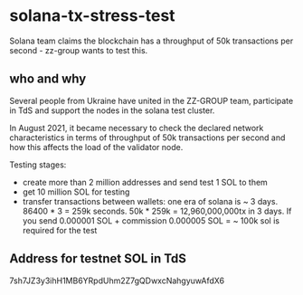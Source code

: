 # solana-tx-stress-test
Solana team claims the blockchain has a throughput of 50k transactions per second - zz-group wants to test this.


## who and why
Several people from Ukraine have united in the ZZ-GROUP team, participate in TdS and support the nodes in the solana test cluster.

In August 2021, it became necessary to check the declared network characteristics in terms of throughput of 50k transactions per second and how this affects the load of the validator node.

Testing stages:
- create more than 2 million addresses and send test 1 SOL to them
- get 10 million SOL for testing
- transfer transactions between wallets: one era of solana is ~ 3 days. 86400 * 3 = 259k seconds. 50k * 259k = 12,960,000,000tx in 3 days. If you send 0.000001 SOL + commission 0.000005 SOL = ~ 100k sol is required for the test


## Address for testnet SOL in TdS
7sh7JZ3y3ihH1MB6YRpdUhm2Z7gQDwxcNahgyuwAfdX6